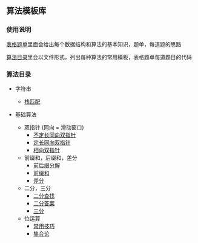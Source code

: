 ## 算法模板库

### 使用说明

[表格题单](https://docs.google.com/spreadsheets/d/1-8uiWZgGRc4NgLgGnXCCuTpaJyqXYh5K7YWHCNxqJkg/edit#gid=635571784)里面会给出每个数据结构和算法的基本知识，题单，每道题的思路

[算法目录](#算法目录)里会以文件形式，列出每种算法的常用模板，表格题单每道题目的代码

### 算法目录

- 字符串
  - [栈匹配](./strings/stack_match.cpp)

- 基础算法
  - 双指针 (同向 = 滑动窗口)
      - [不定长同向双指针](./basis/two_pointer/same_direction.cpp)
      - [定长同向双指针](./basis/two_pointer/sliding_window.cpp)
      - [相向双指针](./basis/two_pointer/opposite_direction.cpp)
  - 前缀和，后缀和，差分
      - [前后缀分解](./basis/pre_suf_diff/prefix_suffix_division.cpp)
      - [前缀和](./basis/pre_suf_diff/prefix_sum.cpp)
      - [差分](./basis/pre_suf_diff/diff.cpp)
  - 二分，三分
      - [二分查找](./basis/binary_search/binary_search.cpp)
      - [二分答案](./basis/binary_search/binary_search_ans.cpp)
      - [三分](./basis/binary_search/ternary_search.cpp)
  - 位运算
      - [常用技巧](./basis/bit_operation/bits.cpp)
      - [集合论](./basis/bit_operation/set.cpp)




